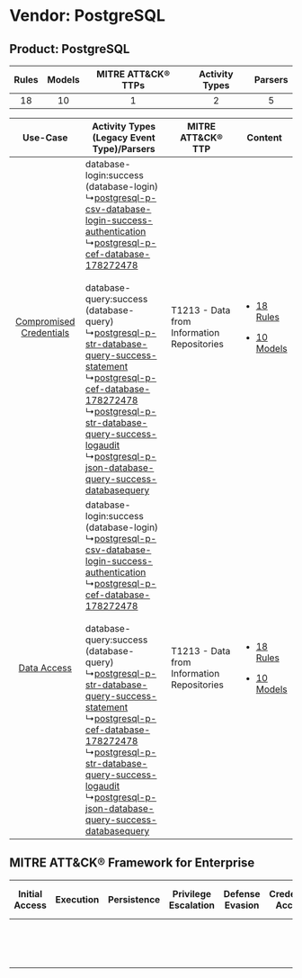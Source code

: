 Vendor: PostgreSQL
==================
Product: PostgreSQL
-------------------
| Rules | Models | MITRE ATT&CK® TTPs | Activity Types | Parsers |
|:-----:|:------:|:------------------:|:--------------:|:-------:|
|  18   |   10   |         1          |       2        |    5    |

|    Use-Case    | Activity Types (Legacy Event Type)/Parsers    | MITRE ATT&CK® TTP    | Content    |
|:----:| ---- | ---- | ---- |
| [Compromised Credentials](../../../UseCases/uc_compromised_credentials.md) |  database-login:success (database-login)<br> ↳[postgresql-p-csv-database-login-success-authentication](Ps/pC_postgresqlpcsvdatabaseloginsuccessauthentication.md)<br> ↳[postgresql-p-cef-database-178272478](Ps/pC_postgresqlpcefdatabase178272478.md)<br><br> database-query:success (database-query)<br> ↳[postgresql-p-str-database-query-success-statement](Ps/pC_postgresqlpstrdatabasequerysuccessstatement.md)<br> ↳[postgresql-p-cef-database-178272478](Ps/pC_postgresqlpcefdatabase178272478.md)<br> ↳[postgresql-p-str-database-query-success-logaudit](Ps/pC_postgresqlpstrdatabasequerysuccesslogaudit.md)<br> ↳[postgresql-p-json-database-query-success-databasequery](Ps/pC_postgresqlpjsondatabasequerysuccessdatabasequery.md)<br> | T1213 - Data from Information Repositories<br> | [<ul><li>18 Rules</li></ul><ul><li>10 Models</li></ul>](RM/r_m_postgresql_postgresql_Compromised_Credentials.md) |
|    [Data Access](../../../UseCases/uc_data_access.md)    |  database-login:success (database-login)<br> ↳[postgresql-p-csv-database-login-success-authentication](Ps/pC_postgresqlpcsvdatabaseloginsuccessauthentication.md)<br> ↳[postgresql-p-cef-database-178272478](Ps/pC_postgresqlpcefdatabase178272478.md)<br><br> database-query:success (database-query)<br> ↳[postgresql-p-str-database-query-success-statement](Ps/pC_postgresqlpstrdatabasequerysuccessstatement.md)<br> ↳[postgresql-p-cef-database-178272478](Ps/pC_postgresqlpcefdatabase178272478.md)<br> ↳[postgresql-p-str-database-query-success-logaudit](Ps/pC_postgresqlpstrdatabasequerysuccesslogaudit.md)<br> ↳[postgresql-p-json-database-query-success-databasequery](Ps/pC_postgresqlpjsondatabasequerysuccessdatabasequery.md)<br> | T1213 - Data from Information Repositories<br> | [<ul><li>18 Rules</li></ul><ul><li>10 Models</li></ul>](RM/r_m_postgresql_postgresql_Data_Access.md)    |

MITRE ATT&CK® Framework for Enterprise
--------------------------------------
| Initial Access | Execution | Persistence | Privilege Escalation | Defense Evasion | Credential Access | Discovery | Lateral Movement | Collection                                                                              | Command and Control | Exfiltration | Impact |
| -------------- | --------- | ----------- | -------------------- | --------------- | ----------------- | --------- | ---------------- | --------------------------------------------------------------------------------------- | ------------------- | ------------ | ------ |
|                |           |             |                      |                 |                   |           |                  | [Data from Information Repositories](https://attack.mitre.org/techniques/T1213)<br><br> |                     |              |        |